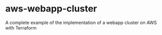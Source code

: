 # aws-webapp-cluster
A complete example of the implementation of a webapp cluster on AWS with Terraform
